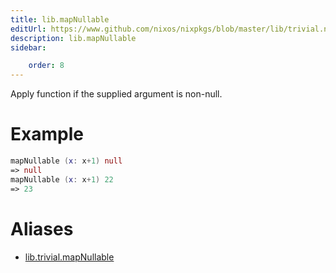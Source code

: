 ```yaml
---
title: lib.mapNullable
editUrl: https://www.github.com/nixos/nixpkgs/blob/master/lib/trivial.nix#L214C5
description: lib.mapNullable
sidebar:

    order: 8
---
```


Apply function if the supplied argument is non-null.

# Example

```nix
mapNullable (x: x+1) null
=> null
mapNullable (x: x+1) 22
=> 23
```


# Aliases

- [lib.trivial.mapNullable](./reference/lib/trivial/lib-trivial-mapNullable)


